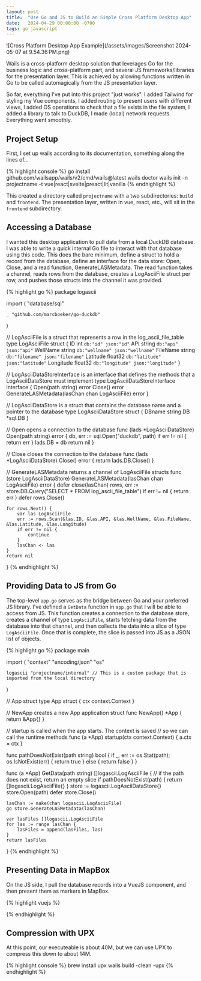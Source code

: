 ```yaml
---
layout: post
title:  "Use Go and JS to Build an Simple Cross Platform Desktop App"
date:   2024-04-29 00:00:00 -0700
tags: go javascript
---
```


![Cross Platform Desktop App Example](/assets/images/Screenshot 2024-05-07 at 9.54.36 PM.png)

Wails is a cross-platform desktop solution that leverages Go for the business logic and cross-platform part, and several JS frameworks/libraries for the presentation layer. This is achieved by allowing functions written in Go to be called automagically from the JS presentation layer.

So far, everything I've put into this project "just works". I added Tailwind for styling my Vue components, I added routing to present users with different views, I added OS operations to check that a file exists in the file system, I added a library to talk to DuckDB, I made (local) network requests. Everything went smoothly.

## Project Setup

First, I set up wails according to its documentation, something along the lines of...

{% highlight console %}
go install github.com/wailsapp/wails/v2/cmd/wails@latest
wails doctor
wails init -n projectname -t vue|react|svelte|preact|lit|vanilla
{% endhighlight %}

This created a directory called `projectname` with a two subdirectories: `build` and `frontend`. The presentation layer, written in vue, react, etc., will sit in the `frontend` subdirectory.

## Accessing a Database

I wanted this desktop application to pull data from a local DuckDB database. I was able to write a quick internal Go file to interact with that database using this code. This does the bare minimum, define a struct to hold a record from the database, define an interface for the data store: Open, Close, and a read function, GenerateLASMetadata. The read function takes a channel, reads rows from the database, creates a LogAsciiFile struct per row, and pushes those structs into the channel it was provided.

{% highlight go %}
package logascii

import (
	"database/sql"

	_ "github.com/marcboeker/go-duckdb"
)

// LogAsciiFile is a struct that represents a row in the log_ascii_file_table
type LogAsciiFile struct {
	ID        int     `db:"id" json:"id"`
	API       string  `db:"api" json:"api"`
	WellName  string  `db:"wellname" json:"wellname"`
	FileName  string  `db:"filename" json:"filename"`
	Latitude  float32 `db:"latitude" json:"latitude"`
	Longitude float32 `db:"longitude" json:"longitude"`
}

// LogAsciiDataStoreInterface is an interface that defines the methods that a LogAsciiDataStore must implement
type LogAsciiDataStoreInterface interface {
	Open(path string) error
	Close() error
	GenerateLASMetadata(lasChan chan LogAsciiFile) error
}

// LogAsciiDataStore is a struct that contains the database name and a pointer to the database
type LogAsciiDataStore struct {
	DBname string
	DB *sql.DB
}

// Open opens a connection to the database
func (lads *LogAsciiDataStore) Open(path string) error {
	db, err := sql.Open("duckdb", path)
	if err != nil {
		return err
	}
	lads.DB = db
	return nil
}

// Close closes the connection to the database
func (lads *LogAsciiDataStore) Close() error {
	return lads.DB.Close()
}

// GenerateLASMetadata returns a channel of LogAsciiFile structs
func (store LogAsciiDataStore) GenerateLASMetadata(lasChan chan LogAsciiFile) error {
	defer close(lasChan)
	rows, err := store.DB.Query("SELECT * FROM log_ascii_file_table")
	if err != nil {
		return err
	}
	defer rows.Close()

	for rows.Next() {
		var las LogAsciiFile
		err := rows.Scan(&las.ID, &las.API, &las.WellName, &las.FileName, &las.Latitude, &las.Longitude)
		if err != nil {
			continue
		}
		lasChan <- las
	}
	return nil
}
{% endhighlight %}

## Providing Data to JS from Go

The top-level `app.go` serves as the bridge between Go and your preferred JS library. I've defined a `GetData` function in `app.go` that I will be able to access from JS. This function creates a connection to the database store, creates a channel of type `LogAsciiFile`, starts fetching data from the database into that channel, and then collects the data into a slice of type `LogAsciiFile`. Once that is complete, the slice is passed into JS as a JSON list of objects.

{% highlight go %}
package main

import (
	"context"
	"encoding/json"
	"os"

	logascii "projectname/internal" // This is a custom package that is imported from the local directory
)

// App struct
type App struct {
	ctx context.Context
}

// NewApp creates a new App application struct
func NewApp() *App {
	return &App{}
}

// startup is called when the app starts. The context is saved
// so we can call the runtime methods
func (a *App) startup(ctx context.Context) {
	a.ctx = ctx
}

func pathDoesNotExist(path string) bool {
	if _, err := os.Stat(path); os.IsNotExist(err) {
		return true
	} else {
		return false
	}
}

func (a *App) GetData(path string) []logascii.LogAsciiFile {
        // if the path does not exist, return an empty slice
	if pathDoesNotExist(path) { 
		return []logascii.LogAsciiFile{}
	}
	store := logascii.LogAsciiDataStore{}
	store.Open(path)
	defer store.Close()

	lasChan := make(chan logascii.LogAsciiFile)
	go store.GenerateLASMetadata(lasChan)

	var lasFiles []logascii.LogAsciiFile
	for las := range lasChan {
		lasFiles = append(lasFiles, las)
	}
	return lasFiles
}
{% endhighlight %}

## Presenting Data in MapBox

On the JS side, I pull the database records into a VueJS component, and then present them as markers in MapBox.

{% highlight vuejs %}
<template>
  <div class="bg-gray-100 rounded mt-4 p-4">
    <div ref="mapContainer" class="map-container"></div>
  </div>
</template>

<script>
import '../../node_modules/mapbox-gl/dist/mapbox-gl.css'
import { GetData } from '../../wailsjs/go/main/App'
import mapboxgl from 'mapbox-gl'
mapboxgl.accessToken = 'MAPBOX-TOKEN'

export default {
  name: 'MapCard',
  data() {
    return {
      map: {},
      center: { lng: -102.224518, lat: 31.213995 },
      style: 'mapbox://styles/mapbox/streets-v12',
      dbConnectionStore: null,
    }
  },
  methods: {
    initMap(options) {
      const map = new mapboxgl.Map(options)
      return map
    },
    addMarker(map, coordinates) {
      new mapboxgl.Marker().setLngLat(coordinates).addTo(map)
    },
  },
  async mounted() {
    this.map = this.initMap({
      container: this.$refs.mapContainer,
      style: this.style,
      center: this.center,
      zoom: 6,
    })
    const path = '/path/to/duck/db/minimal.duckdb'
    const result = await GetData(path)
    for (let item of result) {
      this.addMarker(this.map, [item.longitude, item.latitude])
    }
  },
}
</script>

<style scoped>
.map-container {
  flex: 1;
  display: flex;
  height: 100vh;
}
</style>
{% endhighlight %}

## Compression with UPX

At this point, our executeable is about 40M, but we can use UPX to compress this down to about 14M.

{% highlight console %}
brew install upx
wails build -clean -upx
{% endhighlight %}
